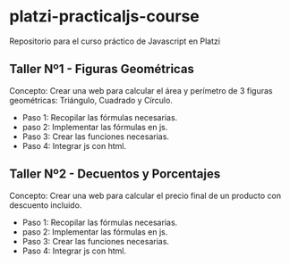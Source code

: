 # platzi-practicaljs-course
Repositorio para el curso práctico de Javascript en Platzi

## Taller Nº1 - Figuras Geométricas
Concepto: Crear una web para calcular el área y perímetro de 3 figuras geométricas: Triángulo, Cuadrado y Círculo.

- Paso 1: Recopilar las fórmulas necesarias.
- paso 2: Implementar las fórmulas en js.
- Paso 3: Crear las funciones necesarias.
- Paso 4: Integrar js con html.

## Taller Nº2 - Decuentos y Porcentajes
Concepto: Crear una web para calcular el precio final de un producto con descuento incluido.

- Paso 1: Recopilar las fórmulas necesarias.
- paso 2: Implementar las fórmulas en js.
- Paso 3: Crear las funciones necesarias.
- Paso 4: Integrar js con html.